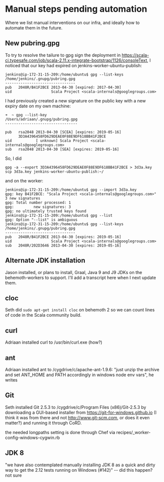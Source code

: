 # Manual steps pending automation
Where we list manual interventions on our infra, and ideally how to automate them in the future.

## New pubring.gpg
To try to resolve the tailure to gpg sign the deployment in https://scala-ci.typesafe.com/job/scala-2.11.x-integrate-bootstrap/1126/consoleText,
I noticed that our key had expired on jenkins-worker-ubuntu-publish:

```
jenkins@ip-172-31-15-209:/home/ubuntu$ gpg --list-keys
/home/jenkins/.gnupg/pubring.gpg
--------------------------------
pub   2048R/B41F2BCE 2013-04-30 [expired: 2017-04-30]
uid                  Scala Project <scala-internals@googlegroups.com>
```

I had previously created a new signature on the public key with a new expiry date on my own machine:

```
➜  ~ gpg --list-key                                                            
/Users/adriaan/.gnupg/pubring.gpg
---------------------------------

pub   rsa2048 2013-04-30 [SCEA] [expires: 2019-05-16]
      3D3A4396458FD629DEAE0F88E9DF618BB41F2BCE
uid           [ unknown] Scala Project <scala-internals@googlegroups.com>
sub   rsa2048 2013-04-30 [SEA] [expires: 2019-05-16]
```

So, I did

```
gpg -a --export 3D3A4396458FD629DEAE0F88E9DF618BB41F2BCE > 3d3a.key  
scp 3d3a.key jenkins-worker-ubuntu-publish:~/
```

and on the worker:
```
jenkins@ip-172-31-15-209:/home/ubuntu$ gpg --import 3d3a.key 
gpg: key B41F2BCE: "Scala Project <scala-internals@googlegroups.com>" 3 new signatures
gpg: Total number processed: 1
gpg:         new signatures: 3
gpg: no ultimately trusted keys found
jenkins@ip-172-31-15-209:/home/ubuntu$ gpg --list
gpg: Option "--list" is ambiguous
jenkins@ip-172-31-15-209:/home/ubuntu$ gpg --list-keys
/home/jenkins/.gnupg/pubring.gpg
--------------------------------
pub   2048R/B41F2BCE 2013-04-30 [expires: 2019-05-16]
uid                  Scala Project <scala-internals@googlegroups.com>
sub   2048R/202D3646 2013-04-30 [expires: 2019-05-16]
```


## Alternate JDK installation

Jason installed, or plans to install, Graal, Java 9 and J9 JDKs on the behemoth-workers to support. I'll add a transcript here when I next update them.

## cloc

Seth did `sudo apt-get install cloc` on behemoth 2 so we can count lines of code in the
Scala community build.

## curl

Adriaan installed curl to /usr/bin/curl.exe (how?)

## ant

Adriaan installed ant to /cygdrive/c/apache-ant-1.9.6: "just unzip the archive and set ANT_HOME and PATH accordingly in windows node env vars", he writes

## Git

Seth installed Git 2.5.3 to /cygdrive/c/Program Files (x86)/Git-2.5.3 by downloading a GUI-based installer from https://git-for-windows.github.io (I think it was from there and not http://www.git-scm.com, or does it even matter?) and running it through CoRD.

the needed longpaths setting is done through Chef via recipes/_worker-config-windows-cygwin.rb

## JDK 8

"we have also contemplated manually installing JDK 8 as a quick and
dirty way to get the 2.12 tests running on Windows (#142)" -- did this happen?
not sure
